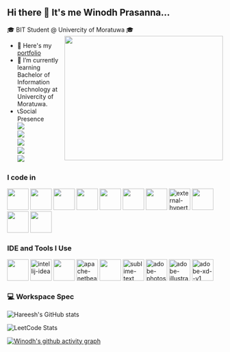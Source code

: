 ## Hi there 👋 It's me Winodh Prasanna...

🎓 BIT Student @ Univercity of Moratuwa 🎓
<img align="right" width="370" height="290" src="https://i.pinimg.com/originals/47/f0/34/47f0342cec72b800463bf003eac1257e.gif">
- 🔭 Here's my [portfolio]()
- 🌱 I’m currently learning Bachelor of Information Technology at Univercity of Moratuwa.
- 📞Social Presence
<br /> [<img src="https://img.shields.io/badge/LinkedIn-0077B5?style=for-the-badge&logo=linkedin&logoColor=white" />](https://www.linkedin.com/in/winodh-prasanna/) <br/> [<img src="https://img.shields.io/badge/Facebook-1877F2?style=for-the-badge&logo=facebook&logoColor=white" />]()
<br /> [<img src="https://img.shields.io/badge/Pinterest-%23E60023.svg?&style=for-the-badge&logo=Pinterest&logoColor=white" />]() <br/> [<img src="https://img.shields.io/badge/-Hackerrank-2EC866?style=for-the-badge&logo=HackerRank&logoColor=white" />](https://www.hackerrank.com/profile/winodh_prasanna1) <br/> [<img src="https://img.shields.io/badge/-LeetCode-FFA116?style=for-the-badge&logo=LeetCode&logoColor=white" />](https://leetcode.com/u/Winodh-Prasanna/)

### I code in
<img height="50" width="50" src="https://img.icons8.com/color/48/000000/html-5.png" /> <img height="50" width="50" src="https://img.icons8.com/color/48/000000/css3.png" /> <img height="50" width="50" src="https://img.icons8.com/color/48/000000/javascript.png"/> <img height="50" width="50" src="https://img.icons8.com/color/48/000000/bootstrap.png" /> <img height="50" width="50" src="https://img.icons8.com/color/48/000000/python.png" /> <img height="50" width="50" src="https://img.icons8.com/color/48/000000/java-coffee-cup-logo.png" /> <img height="50" width="50" src="https://img.icons8.com/color/48/000000/react-native.png"/> <img width="50" height="50" src="https://img.icons8.com/external-tal-revivo-color-tal-revivo/24/external-hypertext-preprocessor-a-widely-used-open-source-general-purpose-scripting-language-logo-color-tal-revivo.png" alt="external-hypertext-preprocessor-a-widely-used-open-source-general-purpose-scripting-language-logo-color-tal-revivo"/> <img height="50" width="50" src="https://img.icons8.com/color/48/000000/mysql-logo.png"/> <img height="50" width="50" src="https://img.icons8.com/color/48/000000/nodejs.png"/> <img height="50" width="50" src="https://img.icons8.com/color/48/000000/spring-logo.png"/>

### IDE and Tools I Use
<img height="50" width="50" src="https://img.icons8.com/color/48/000000/visual-studio-code-2019.png"/> <img width="50" height="50" src="https://img.icons8.com/color/48/intellij-idea.png" alt="intellij-idea"/> <img height="50" width="50" src="https://img.icons8.com/color/48/000000/pycharm.png"/> <img width="50" height="50" src="https://img.icons8.com/color/48/apache-netbeans.png" alt="apache-netbeans"/> <img height="50" src="https://img.icons8.com/officel/480/null/java-eclipse.png"/> <img width="50" height="50" src="https://img.icons8.com/fluency/48/sublime-text.png" alt="sublime-text"/> <img width="50" height="50" src="https://img.icons8.com/color/48/adobe-photoshop.png" alt="adobe-photoshop"/> <img width="50" height="50" src="https://img.icons8.com/color/48/adobe-illustrator--v1.png" alt="adobe-illustrator--v1"/> <img width="50" height="50" src="https://img.icons8.com/color/48/adobe-xd--v1.png" alt="adobe-xd--v1"/>


### 💻 Workspace Spec
![Hareesh's GitHub stats](https://github-readme-stats.vercel.app/api?username=WINODH-PRASANNA&theme=dark&show_icons=true&&hide=issues,contribs)

![LeetCode Stats](https://leetcard.jacoblin.cool/Winodh-Prasanna?theme=catppuccinMocha&font=Noto%20Sans%20Cherokee&ext=heatmap)

[![Winodh's github activity graph](https://github-readme-activity-graph.vercel.app/graph?username=&bg_color=000000&color=ffffff&line=2c514b&point=ffffff&area=true&hide_border=true)](https://github.com/ashutosh00710/github-readme-activity-graph)

